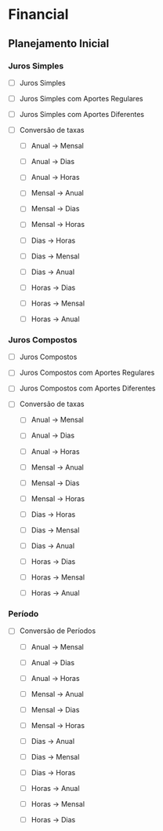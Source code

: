 # Financial

## Planejamento Inicial

### Juros Simples

- [ ] Juros Simples
- [ ] Juros Simples com Aportes Regulares
- [ ] Juros Simples com Aportes Diferentes


- [ ] Conversão de taxas
  - [ ] Anual -> Mensal
  - [ ] Anual -> Dias
  - [ ] Anual -> Horas

  - [ ] Mensal -> Anual
  - [ ] Mensal -> Dias
  - [ ] Mensal -> Horas
  
  - [ ] Dias -> Horas
  - [ ] Dias -> Mensal
  - [ ] Dias -> Anual
  
  - [ ] Horas -> Dias
  - [ ] Horas -> Mensal
  - [ ] Horas -> Anual

### Juros Compostos

- [ ] Juros Compostos
- [ ] Juros Compostos com Aportes Regulares
- [ ] Juros Compostos com Aportes Diferentes

- [ ] Conversão de taxas
  - [ ] Anual -> Mensal
  - [ ] Anual -> Dias
  - [ ] Anual -> Horas

  - [ ] Mensal -> Anual
  - [ ] Mensal -> Dias
  - [ ] Mensal -> Horas
  
  - [ ] Dias -> Horas
  - [ ] Dias -> Mensal
  - [ ] Dias -> Anual
  
  - [ ] Horas -> Dias
  - [ ] Horas -> Mensal
  - [ ] Horas -> Anual

### Período

- [ ] Conversão de Períodos
  - [ ] Anual -> Mensal
  - [ ] Anual -> Dias
  - [ ] Anual -> Horas

  - [ ] Mensal -> Anual
  - [ ] Mensal -> Dias
  - [ ] Mensal -> Horas
  
  - [ ] Dias -> Anual
  - [ ] Dias -> Mensal
  - [ ] Dias -> Horas
  
  - [ ] Horas -> Anual
  - [ ] Horas -> Mensal
  - [ ] Horas -> Dias
